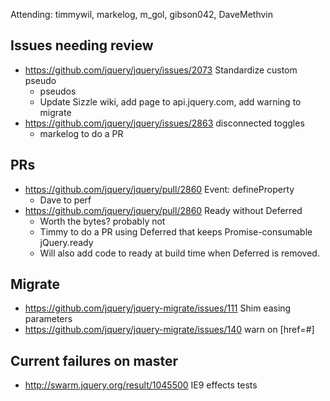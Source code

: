 Attending: timmywil, markelog, m_gol, gibson042, DaveMethvin

## Issues needing review
* https://github.com/jquery/jquery/issues/2073 Standardize custom pseudo
  - pseudos
  - Update Sizzle wiki, add page to api.jquery.com, add warning to migrate
* https://github.com/jquery/jquery/issues/2863 disconnected toggles
  - markelog to do a PR

## PRs
* https://github.com/jquery/jquery/pull/2860 Event: defineProperty
  - Dave to perf
* https://github.com/jquery/jquery/pull/2860 Ready without Deferred
  - Worth the bytes? probably not
  - Timmy to do a PR using Deferred that keeps Promise-consumable jQuery.ready
  - Will also add code to ready at build time when Deferred is removed.

## Migrate
* https://github.com/jquery/jquery-migrate/issues/111 Shim easing parameters
* https://github.com/jquery/jquery-migrate/issues/140 warn on [href=#]

## Current failures on master
* http://swarm.jquery.org/result/1045500 IE9 effects tests
